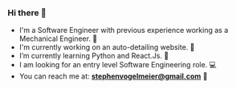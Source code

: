 ### Hi there 👋

- I'm a Software Engineer with previous experience working as a Mechanical Engineer. :wrench:
- I'm currently working on an auto-detailing website. 🔭
- I’m currently learning Python and React.Js. 🌱
- I am looking for an entry level Software Engineering role. :computer:
- You can reach me at: **stephenvogelmeier@gmail.com** :iphone:

<!--
**stephenv13/stephenv13** is a ✨ _special_ ✨ repository because its `README.md` (this file) appears on your GitHub profile.

Here are some ideas to get you started:



- 👯 I’m looking to collaborate on ...
- 🤔 I’m looking for help with ...
- 💬 Ask me about ...
- 📫 How to reach me: ...
- 😄 Pronouns: ...
- ⚡ Fun fact: ...
-->
